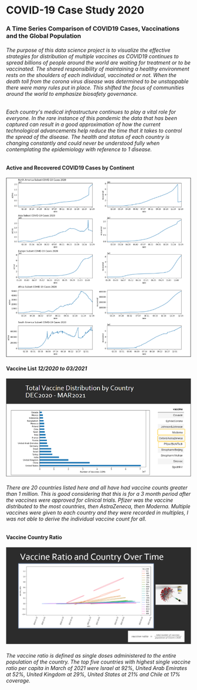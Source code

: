 # **COVID-19 Case Study 2020**
### A Time Series Comparison of COVID19 Cases, Vaccinations and the Global Population

###### The purpose of this data science project is to visualize the effective strategies for distribution of multiple vaccines as COVID19 continues to spread billions of people around the world are waiting for treatment or to be vaccinated. The shared responsibility of maintaining a healthy environment rests on the shoulders of each individual, vaccinated or not. When the death toll from the corona virus disease was determined to be _unstoppable_ there were many rules put in place. This shifted the focus of communities around the world to emphasize biosafety governance.

###### Each country's medical infrastructure continues to play a vital role for everyone. In the rare instance of this pandemic the data that has been captured can result in a good approximation of how the current technological advancements help reduce the time that it takes to control the spread of the disease. The health and status of each country is changing constantly and could never be understood fully when contemplating the epidemiology with reference to 1 disease.

#### Active and Recovered COVID19 Cases by Continent
<p align="center">
  <img src="images/covidcases.png" />
</p>

#### 

#### Vaccine List _12/2020 to 03/2021_
<p align="center">
  <img src="images/vaccines.png" />
</p>

###### There are 20 countries listed here and all have had vaccine counts greater than 1 million. This is good considering that this is for a 3 month period after the vaccines were approved for clinical trials. Pfizer was the vaccine distributed to the most countries, then AstraZeneca, then Moderna. Multiple vaccines were given to each country and they were recorded in multiples, I was not able to derive the individual vaccine count for all.

#### Vaccine Country Ratio 
<p align="center">
  <img src="images/kdevaccine.png" />
</p>

###### The vaccine ratio is defined as single doses administered to the entire population of the country. The top five countries with highest single vaccine ratio per capita in March of 2021 were Israel at 92%, United Arab Emirates at 52%, United Kingdom at 29%, United States at 21% and Chile at 17% coverage.
